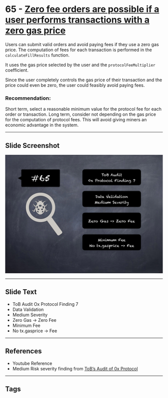 
# 65 - [Zero fee orders are possible if a user performs transactions with a zero gas price](./Zero%20fee%20orders%20are%20possible%20if%20a%20user%20performs%20transactions%20with%20a%20zero%20gas%20price.md)

Users can submit valid orders and avoid paying fees if they use a zero gas price. The computation of fees for each transaction is performed in the `calculateFillResults` function. 

It uses the gas price selected by the user and the `protocolFeeMultiplier` coefficient. 

Since the user completely controls the gas price of their transaction and the price could even be zero, the user could feasibly avoid paying fees.

### Recommendation:
Short term, select a reasonable minimum value for the protocol fee for each order or transaction. Long term, consider not depending on the gas price for the computation of protocol fees. This will avoid giving miners an economic advantage in the system.
___
## Slide Screenshot
![065.png](../../images/7.%20Audit%20Findings%20101/065.png)
___
## Slide Text
- ToB Audit Ox Protocol Finding 7
- Data Validation
- Medium Severity
- Zero Gas -> Zero Fee
- Minimum Fee
- No tx.gasprice -> Fee
___
## References
- Youtube Reference
- Medium Risk severity finding from [ToB’s Audit of 0x Protocol](https://github.com/trailofbits/publications/blob/master/reviews/0x-protocol.pdf)
___
## Tags
